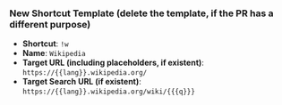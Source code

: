 ### New Shortcut Template (delete the template, if the PR has a different purpose)

- **Shortcut**: `!w`
- **Name**: `Wikipedia`
- **Target URL (including placeholders, if existent)**: `https://{{lang}}.wikipedia.org/`
- **Target Search URL (if existent)**: `https://{{lang}}.wikipedia.org/wiki/{{{q}}}`
